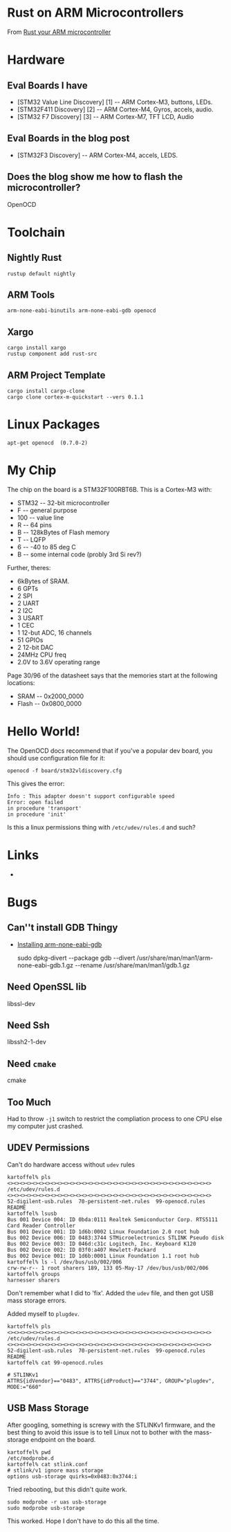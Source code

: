 # Rust on ARM Microcontrollers

From [Rust your ARM microcontroller](http://blog.japaric.io/quickstart/)

# Hardware

## Eval Boards I have
* [STM32 Value Line Discovery] [1] -- ARM Cortex-M3, buttons, LEDs.
* [STM32F411 Discovery] [2] -- ARM Cortex-M4, Gyros, accels, audio.
* [STM32 F7 Discovery] [3]  -- ARM Cortex-M7, TFT LCD, Audio

## Eval Boards in the blog post
* [STM32F3 Discovery] -- ARM Cortex-M4, accels, LEDS.

## Does the blog show me how to flash the microcontroller?
OpenOCD


# Toolchain

## Nightly Rust
    
    rustup default nightly

## ARM Tools

    arm-none-eabi-binutils arm-none-eabi-gdb openocd

## Xargo

    cargo install xargo
    rustup component add rust-src

## ARM Project Template

    cargo install cargo-clone
    cargo clone cortex-m-quickstart --vers 0.1.1

# Linux Packages
    apt-get openocd  (0.7.0-2)



# My Chip
The chip on the board is a STM32F100RBT6B. This is a Cortex-M3 with:

* STM32 -- 32-bit microcontroller
* F -- general purpose
* 100 -- value line
* R -- 64 pins
* B -- 128kBytes of Flash memory
* T -- LQFP
* 6 -- -40 to 85 deg C
* B -- some internal code (probly 3rd Si rev?)

Further, theres:
* 6kBytes of SRAM.
* 6 GPTs
* 2 SPI
* 2 UART
* 2 I2C
* 3 USART
* 1 CEC
* 1 12-but ADC, 16 channels
* 51 GPIOs
* 2 12-bit DAC
* 24MHz CPU freq
* 2.0V to 3.6V operating range

Page 30/96 of the datasheet says that the memories start at the following
locations:
* SRAM  -- 0x2000_0000
* Flash -- 0x0800_0000

# Hello World!
The OpenOCD docs recommend that if you've a popular dev board, you should use
configuration file for it:

    openocd -f board/stm32vldiscovery.cfg

This gives the error:

    Info : This adapter doesn't support configurable speed
    Error: open failed
    in procedure 'transport'
    in procedure 'init'

Is this a linux permissions thing with `/etc/udev/rules.d` and such?




# Links
* [id]: www.st.com/stm32-discovery

# Bugs

## Can''t install GDB Thingy 
* [Installing arm-none-eabi-gdb](https://bugs.launchpad.net/ubuntu/+source/gdb-arm-none-eabi/+bug/1267680/comments/13)

    sudo dpkg-divert --package gdb --divert /usr/share/man/man1/arm-none-eabi-gdb.1.gz --rename /usr/share/man/man1/gdb.1.gz


## Need OpenSSL lib

   libssl-dev


## Need Ssh

   libssh2-1-dev


## Need `cmake`

   cmake

## Too Much
Had to throw `-j1` switch to restrict the compliation process to one CPU else my
computer just crashed.


## UDEV Permissions
Can't do hardware access without `udev` rules
```
kartoffel% pls
<><><><><><><><><><><><><><><><><><><><><><><><><><><><><><><><><>
/etc/udev/rules.d
<><><><><><><><><><><><><><><><><><><><><><><><><><><><><><><><><>
52-digilent-usb.rules  70-persistent-net.rules  99-openocd.rules  README
kartoffel% lsusb                     
Bus 001 Device 004: ID 0bda:0111 Realtek Semiconductor Corp. RTS5111 Card Reader Controller
Bus 001 Device 001: ID 1d6b:0002 Linux Foundation 2.0 root hub
Bus 002 Device 006: ID 0483:3744 STMicroelectronics STLINK Pseudo disk
Bus 002 Device 003: ID 046d:c31c Logitech, Inc. Keyboard K120
Bus 002 Device 002: ID 03f0:a407 Hewlett-Packard 
Bus 002 Device 001: ID 1d6b:0001 Linux Foundation 1.1 root hub
kartoffel% ls -l /dev/bus/usb/002/006
crw-rw-r-- 1 root sharers 189, 133 05-May-17 /dev/bus/usb/002/006
kartoffel% groups                    
harnesser sharers
```

Don't remember what I did to 'fix'.  Added the `udev` file, and then
got USB mass storage errors.

Added myself to `plugdev`.

```
kartoffel% pls
<><><><><><><><><><><><><><><><><><><><><><><><><><><><><><><><><>
/etc/udev/rules.d
<><><><><><><><><><><><><><><><><><><><><><><><><><><><><><><><><>
52-digilent-usb.rules  70-persistent-net.rules  99-openocd.rules  README
kartoffel% cat 99-openocd.rules 

# STLINKv1
ATTRS{idVendor}=="0483", ATTRS{idProduct}=="3744", GROUP="plugdev", MODE:="660"
```


## USB Mass Storage

After googling, something is screwy with the STLINKv1 firmware, and the
best thing to avoid this issue is to tell Linux not to bother with the
mass-storage endpoint on the board.

```
kartoffel% pwd
/etc/modprobe.d
kartoffel% cat stlink.conf 
# stlink/v1 ignore mass storage
options usb-storage quirks=0x0483:0x3744:i
```

Tried rebooting, but this didn't quite work.

```
sudo modprobe -r uas usb-storage
sudo modprobe usb-storage
```

This worked. Hope I don't have to do this all the time.



